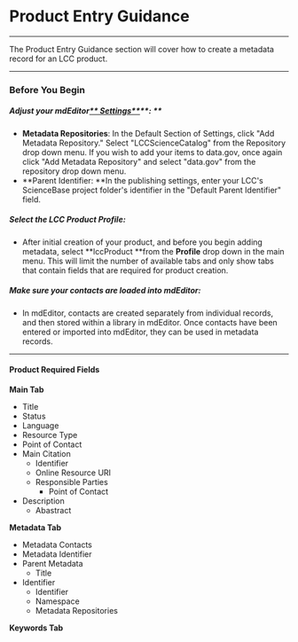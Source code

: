 # Product Entry Guidance

---

The Product Entry Guidance section will cover how to create a metadata record for an LCC product.

---

### Before You Begin

##### **Adjust your mdEditor**[** Settings**](/settings.md)**: **

* **Metadata Repositories**: In the Default Section of Settings, click "Add Metadata Repository." Select "LCCScienceCatalog" from the Repository drop down menu. If you wish to add your items to data.gov, once again click "Add Metadata Repository" and select "data.gov" from the repository drop down menu.
* **Parent Identifier: **In the publishing settings, enter your LCC's ScienceBase project folder's identifier in the "Default Parent Identifier" field.

##### **Select the LCC Product Profile**:

* After initial creation of your product, and before you begin adding metadata, select **lccProduct **from the **Profile** drop down in the main menu. This will limit the number of available tabs and only show tabs that contain fields that are required for product creation.

##### **Make sure your contacts are loaded into mdEditor:**

* In mdEditor, contacts are created separately from individual records, and then stored within a library in mdEditor. Once contacts have been entered or imported into mdEditor, they can be used in metadata records.

---

#### **Product Required Fields**

**Main Tab**

* Title 
* Status
* Language
* Resource Type
* Point of Contact
* Main Citation
  * Identifier 
  * Online Resource URI
  * Responsible Parties
    * Point of Contact
* Description 
  * Abastract

**Metadata Tab**

* Metadata Contacts
* Metadata Identifier 
* Parent Metadata
  * Title
* Identifier
  * Identifier
  * Namespace
  * Metadata Repositories

**Keywords Tab**

